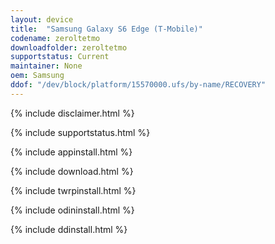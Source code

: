 ```yaml
---
layout: device
title:  "Samsung Galaxy S6 Edge (T-Mobile)"
codename: zeroltetmo
downloadfolder: zeroltetmo
supportstatus: Current
maintainer: None
oem: Samsung
ddof: "/dev/block/platform/15570000.ufs/by-name/RECOVERY"
---
```


{% include disclaimer.html %}

{% include supportstatus.html %}

{% include appinstall.html %}

{% include download.html %}

{% include twrpinstall.html %}

{% include odininstall.html %}

{% include ddinstall.html %}
